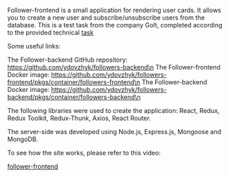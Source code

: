 Follower-frontend is a small application for rendering user cards. It allows you
to create a new user and subscribe/unsubscribe users from the database. This is
a test task from the company GoIt, completed according to the provided technical
<a href="https://drive.google.com/file/d/1lQF8Ezc6uiS0Fa9ilw8vKp15X-KLoWwS/view" target="_blank">task</a>

Some useful links:

The Follower-backend GitHub repository:
https://github.com/ydovzhyk/followers-backend\n The Follower-frontend Docker
image:
https://github.com/ydovzhyk/followers-frontend/pkgs/container/followers-frontend\n
The Follower-backend Docker image:
https://github.com/ydovzhyk/followers-backend/pkgs/container/followers-backend\n

The following libraries were used to create the application: React, Redux, Redux
Toolkit, Redux-Thunk, Axios, React Router.

The server-side was developed using Node.js, Express.js, Mongoose and MongoDB.

To see how the site works, please refer to this video:

[follower-frontend](https://drive.google.com/file/d/10uHFwsgNRydZYdHSBUK_akWyBqrtWyqy/view?usp=sharing)
